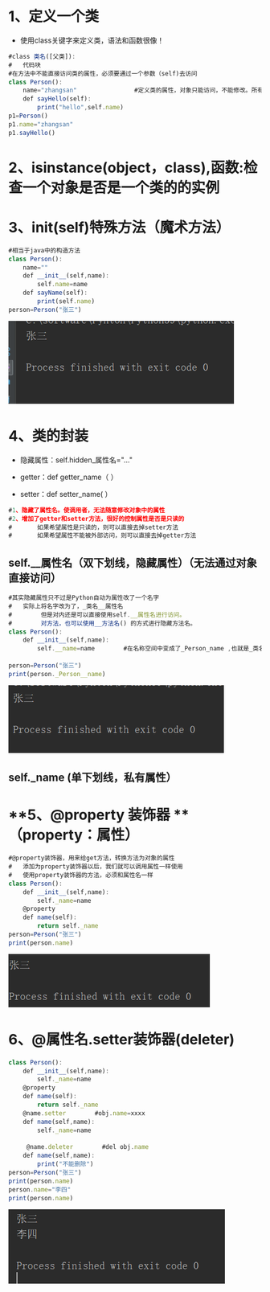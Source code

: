 # **1、定义一个类**

- 使用class关键字来定义类，语法和函数很像！

```javascript
#class 类名([父类]):
#	代码块
#在方法中不能直接访问类的属性，必须要通过一个参数（self)去访问
class Person():
    name="zhangsan"                #定义类的属性，对象只能访问，不能修改。所有的对象共享。访问方式为People.name        
    def sayHello(self):
        print("hello",self.name)
p1=Person()
p1.name="zhangsan"
p1.sayHello()
```

# **2、isinstance(object，class),函数:检查一个对象是否是一个类的的实例**

# **3、__init__(self)特殊方法（魔术方法）**

```javascript
#相当于java中的构造方法
class Person():
    name=""
    def __init__(self,name):
        self.name=name
    def sayName(self):
        print(self.name)
person=Person("张三")
```

![](images/WEBRESOURCEe51541135fbd8059b37b009d2bf41f93截图.png)

# **4、类的封装**

- 隐藏属性：self.hidden_属性名="..."

- getter：def getter_name（ ）

- setter：def setter_name( ）

```javascript
#1、隐藏了属性名。使调用者，无法随意修改对象中的属性
#2、增加了getter和setter方法，很好的控制属性是否是只读的
#		如果希望属性是只读的，则可以直接去掉setter方法
#		如果希望属性不能被外部访问，则可以直接去掉getter方法
```

## **self.__属性名（****双****下划线，隐藏属性）（无法通过对象直接访问）**

```javascript
#其实隐藏属性只不过是Python自动为属性改了一个名字
#	实际上将名字改为了，_类名__属性名
#        但是对内还是可以直接使用self.__属性名进行访问。
#        对方法，也可以使用__方法名() 的方式进行隐藏方法名。
class Person():
    def __init__(self,name):
        self.__name=name        #在名称空间中变成了_Person_name ,也就是_类名_属性名
    
person=Person("张三")
print(person._Person__name)
```

![](images/WEBRESOURCE2be934e91f46bb9ee16803cfc9227b54截图.png)

## **self._name (****单****下划线，私有属性）**

# **5、@property 装饰器  ****（property：属性）**

```javascript
#@property装饰器，用来给get方法，转换方法为对象的属性
#	添加为property装饰器以后，我们就可以调用属性一样使用
#	使用property装饰器的方法，必须和属性名一样
class Person():
    def __init__(self,name):
        self._name=name
    @property
    def name(self):
        return self._name
person=Person("张三")
print(person.name)
```

![](images/WEBRESOURCEafc6c034d9e29bfe0d343492431b5f4a截图.png)

# **6、@属性名.setter装饰器(deleter)**

```javascript
class Person():
    def __init__(self,name):
        self._name=name
    @property
    def name(self):
        return self._name
    @name.setter        #obj.name=xxxx
    def name(self,name):
        self._name=name
        
     @name.deleter        #del obj.name
    def name(self,name):
        print("不能删除")
person=Person("张三")
print(person.name)
person.name="李四"
print(person.name)
```

![](images/WEBRESOURCEad9adea046ad11c77c49c28caaa2baaf截图.png)